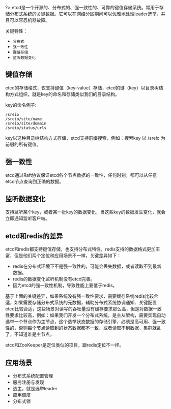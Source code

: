 ?> etcd是一个开源的、分布式的、强一致性的、可靠的键值存储系统。常用于存储分布式系统的关键数据。它可以在网络分区期间可以优雅地处理leader选举，并且可以容忍机器故障。

关键特性：

- `分布式`
- `强一致性`
- `键值存储`
- `监听数据变化`

## 键值存储
 
etcd的存储格式，仅支持键值（key-value）存储，etcd的键（key）以目录树结构方式组织，就是key的命名和存储类似我们的目录结构。

key的命名例子:

```
/sreio
/sreio/site/name
/sreio/site/domain
/sreio/status/urls
```

key以这种目录树结构方式存储，etcd支持前缀搜索，例如：搜索key 以 /sreio 为前缀的所有键值。

## 强一致性
etcd通过Raft协议保证etcd各个节点数据的一致性，任何时刻，都可以从任意etcd节点查询到正确的数据。

## 监听数据变化
支持监听某个key，或者某一批key的数据变化，当这些key的数据发生变化，就会立即通知监听客户端。

## etcd和redis的差异
etcd和redis都支持键值存储，也支持分布式特性，redis支持的数据格式更加丰富，但是他们两个定位和应用场景不一样，关键差异如下：

- redis在分布式环境下不是强一致性的，可能会丢失数据，或者读取不到最新数据。
- redis的数据变化监听机制没有etcd完善。
- 因为etcd的强一致性机制，导致性能上要低于redis。

基于上面的关键差异，如果系统没有强一致性要求，需要缓存系统redis比较合适，如果需要存储分布式系统的元数据，辅助分布式系统协调通知、关键配置 etcd比较合适，这些场景对读写的吞吐量没有缓存要求那么高，但是对数据一致性要求比较高，例如：如果我们开发一个分布式系统，是主从架构，需要实现自动选举一个节点作为主节点，这个选举状态数据的存储引擎，必须是高可用、强一致性的，否则每个节点读取到的状态数据都不一致、或者读取不到数据，集群就乱了，不知道谁是主节点。

etcd和ZooKeeper是定位类似的项目，跟redis定位不一样。

## 应用场景

- 分布式系统配置管理
- 服务注册与发现
- 选主，就是选举leader
- 应用调度
- 分布式锁